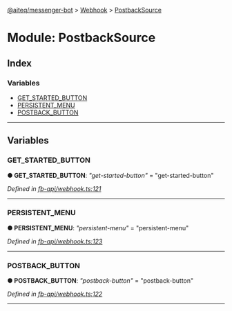 [@aiteq/messenger-bot](../README.md) > [Webhook](../modules/webhook.md) > [PostbackSource](../modules/webhook.postbacksource.md)



# Module: PostbackSource

## Index

### Variables

* [GET_STARTED_BUTTON](webhook.postbacksource.md#get_started_button)
* [PERSISTENT_MENU](webhook.postbacksource.md#persistent_menu)
* [POSTBACK_BUTTON](webhook.postbacksource.md#postback_button)



---
## Variables
<a id="get_started_button"></a>

###  GET_STARTED_BUTTON

**●  GET_STARTED_BUTTON**:  *"get-started-button"*  = "get-started-button"

*Defined in [fb-api/webhook.ts:121](https://github.com/aiteq/messenger-bot/blob/a540dbb/src/fb-api/webhook.ts#L121)*





___

<a id="persistent_menu"></a>

###  PERSISTENT_MENU

**●  PERSISTENT_MENU**:  *"persistent-menu"*  = "persistent-menu"

*Defined in [fb-api/webhook.ts:123](https://github.com/aiteq/messenger-bot/blob/a540dbb/src/fb-api/webhook.ts#L123)*





___

<a id="postback_button"></a>

###  POSTBACK_BUTTON

**●  POSTBACK_BUTTON**:  *"postback-button"*  = "postback-button"

*Defined in [fb-api/webhook.ts:122](https://github.com/aiteq/messenger-bot/blob/a540dbb/src/fb-api/webhook.ts#L122)*





___


